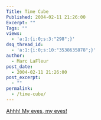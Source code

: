 ```yaml
---
Title: Time Cube
Published: 2004-02-11 21:26:00
Excerpt: ""
Tags: ""
views:
  - 'a:1:{i:0;s:3:"298";}'
dsq_thread_id:
  - 'a:1:{i:0;s:10:"3538635878";}'
author:
  - Marc LaFleur
post_date:
  - 2004-02-11 21:26:00
post_excerpt:
  - ""
permalink:
  - /time-cube/
---
```

<div class="Section1"> <p><a href="http://www.timecube.com/" target="_blank">Ahhh! My eyes, my eyes!</a>&nbsp;</p></div>